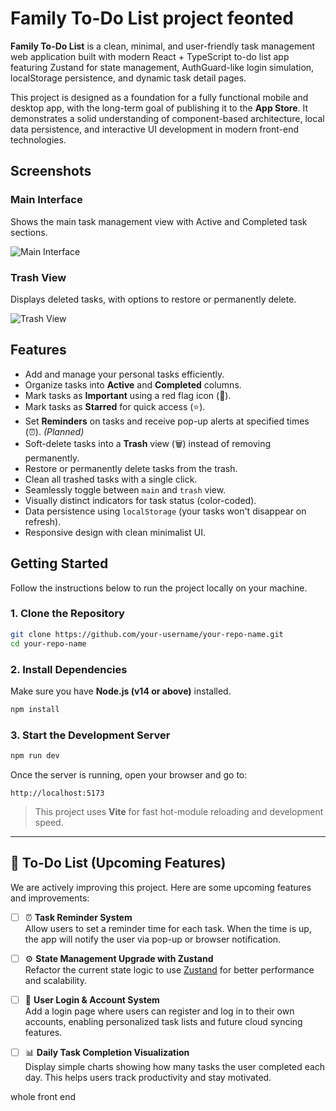 # Family To-Do List project feonted

**Family To-Do List** is a clean, minimal, and user-friendly task management web application built with modern React + TypeScript to-do list app featuring Zustand for state management, AuthGuard-like login simulation, localStorage persistence, and dynamic task detail pages.

This project is designed as a foundation for a fully functional mobile and desktop app, with the long-term goal of publishing it to the **App Store**. It demonstrates a solid understanding of component-based architecture, local data persistence, and interactive UI development in modern front-end technologies.


## Screenshots

### Main Interface
Shows the main task management view with Active and Completed task sections.

![Main Interface](screenshots/screenshot-1-main.png)

### Trash View
Displays deleted tasks, with options to restore or permanently delete.

![Trash View](screenshots/screenshot-2-trash.png)


## Features

- Add and manage your personal tasks efficiently.
- Organize tasks into **Active** and **Completed** columns.
- Mark tasks as **Important** using a red flag icon (🚩).
- Mark tasks as **Starred** for quick access (⭐).
- Set **Reminders** on tasks and receive pop-up alerts at specified times (⏰). *(Planned)*
- Soft-delete tasks into a **Trash** view (🗑️) instead of removing permanently.
- Restore or permanently delete tasks from the trash.
- Clean all trashed tasks with a single click.
- Seamlessly toggle between `main` and `trash` view.
- Visually distinct indicators for task status (color-coded).
- Data persistence using `localStorage` (your tasks won't disappear on refresh).
- Responsive design with clean minimalist UI.



##  Getting Started

Follow the instructions below to run the project locally on your machine.

### 1. Clone the Repository

```bash
git clone https://github.com/your-username/your-repo-name.git
cd your-repo-name
```

### 2. Install Dependencies

Make sure you have **Node.js (v14 or above)** installed.

```bash
npm install
```

### 3. Start the Development Server

```bash
npm run dev
```

Once the server is running, open your browser and go to:

```
http://localhost:5173
```

> This project uses **Vite** for fast hot-module reloading and development speed.

---

## 🚧 To-Do List (Upcoming Features)

We are actively improving this project. Here are some upcoming features and improvements:

- [ ] ⏰ **Task Reminder System**  
  Allow users to set a reminder time for each task. When the time is up, the app will notify the user via pop-up or browser notification.

- [ ] ⚙️ **State Management Upgrade with Zustand**  
  Refactor the current state logic to use [Zustand](https://github.com/pmndrs/zustand) for better performance and scalability.

- [ ] 🔐 **User Login & Account System**  
  Add a login page where users can register and log in to their own accounts, enabling personalized task lists and future cloud syncing features.

- [ ] 📊 **Daily Task Completion Visualization**  
  Display simple charts showing how many tasks the user completed each day. This helps users track productivity and stay motivated.



whole front end
